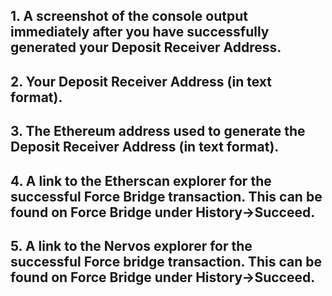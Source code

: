 ## 1. A screenshot of the console output immediately after you have successfully generated your Deposit Receiver Address.
## 2. Your Deposit Receiver Address (in text format).
## 3. The Ethereum address used to generate the Deposit Receiver Address (in text format).
## 4. A link to the Etherscan explorer for the successful Force Bridge transaction. This can be found on Force Bridge under History→Succeed.
## 5. A link to the Nervos explorer for the successful Force bridge transaction. This can be found on Force Bridge under History→Succeed.
